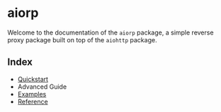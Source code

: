 # aiorp

Welcome to the documentation of the `aiorp` package, a simple reverse proxy package built on top of
the `aiohttp` package.

## Index

- [Quickstart](./quickstart.md)
- Advanced Guide
- [Examples](./examples.md)
- [Reference](./api_reference/BaseHandler.md)
